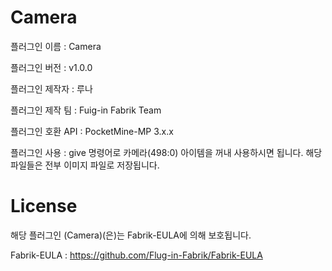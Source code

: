 # Camera
플러그인 이름 : Camera

플러그인 버전 : v1.0.0

플러그인 제작자 : 루나

플러그인 제작 팀 : Fuig-in Fabrik Team

플러그인 호환 API : PocketMine-MP 3.x.x

플러그인 사용 : give 명령어로 카메라(498:0) 아이템을 꺼내 사용하시면 됩니다. 해당 파일들은 전부 이미지 파일로 저장됩니다.

# License
해당 플러그인 (Camera)(은)는 Fabrik-EULA에 의해 보호됩니다.

Fabrik-EULA : https://github.com/Flug-in-Fabrik/Fabrik-EULA
